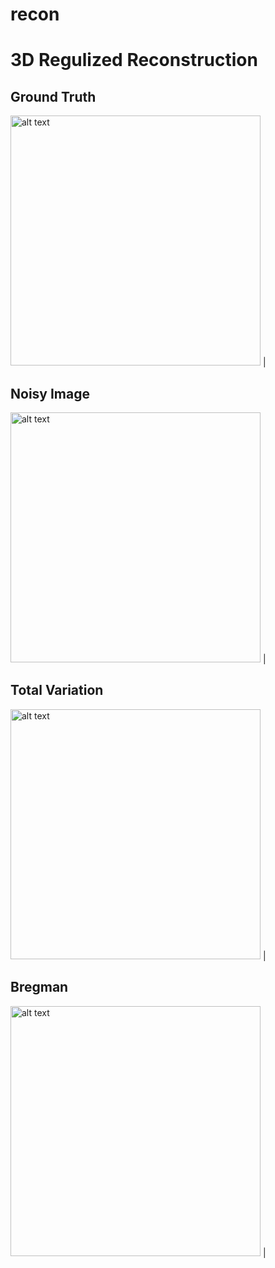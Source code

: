 # recon

# 3D Regulized Reconstruction

## Ground Truth
<img src="https://github.com/lucasplagwitz/recon/blob/pylops_support/examples/demo/plain.gif" alt="alt text" width="400"> |

## Noisy Image
<img src="https://github.com/lucasplagwitz/recon/blob/pylops_support/examples/demo/noise.gif" alt="alt text" width="400"> |

## Total Variation
<img src="https://github.com/lucasplagwitz/recon/blob/pylops_support/examples/demo/tv.gif" alt="alt text" width="400"> |

## Bregman
<img src="https://github.com/lucasplagwitz/recon/blob/pylops_support/examples/demo/bregman.gif" alt="alt text" width="400"> |
